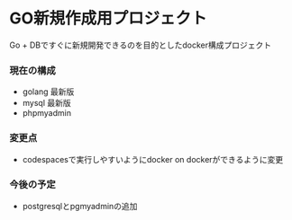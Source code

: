 # GO新規作成用プロジェクト
Go + DBですぐに新規開発できるのを目的としたdocker構成プロジェクト

### 現在の構成
- golang 最新版
- mysql 最新版
- phpmyadmin

### 変更点
- codespacesで実行しやすいようにdocker on dockerができるように変更

### 今後の予定

- postgresqlとpgmyadminの追加 
